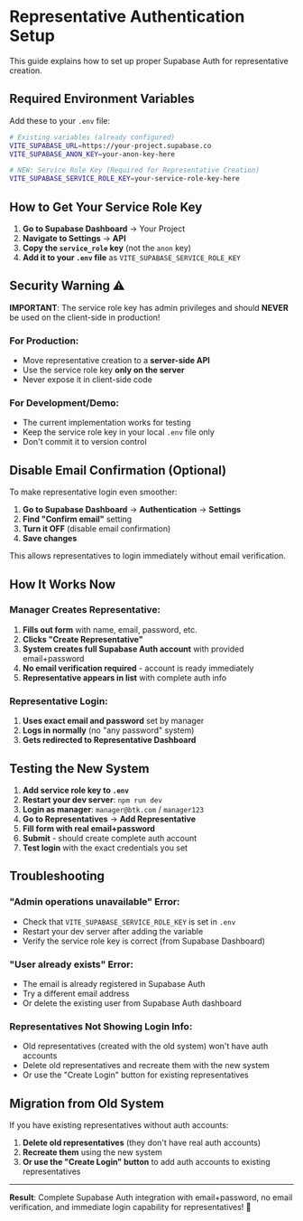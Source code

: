 # Representative Authentication Setup

This guide explains how to set up proper Supabase Auth for representative creation.

## Required Environment Variables

Add these to your `.env` file:

```bash
# Existing variables (already configured)
VITE_SUPABASE_URL=https://your-project.supabase.co
VITE_SUPABASE_ANON_KEY=your-anon-key-here

# NEW: Service Role Key (Required for Representative Creation)
VITE_SUPABASE_SERVICE_ROLE_KEY=your-service-role-key-here
```

## How to Get Your Service Role Key

1. **Go to Supabase Dashboard** → Your Project
2. **Navigate to Settings** → **API**  
3. **Copy the `service_role` key** (not the `anon` key)
4. **Add it to your `.env` file** as `VITE_SUPABASE_SERVICE_ROLE_KEY`

## Security Warning ⚠️

**IMPORTANT**: The service role key has admin privileges and should **NEVER** be used on the client-side in production!

### For Production:
- Move representative creation to a **server-side API**
- Use the service role key **only on the server**
- Never expose it in client-side code

### For Development/Demo:
- The current implementation works for testing
- Keep the service role key in your local `.env` file only
- Don't commit it to version control

## Disable Email Confirmation (Optional)

To make representative login even smoother:

1. **Go to Supabase Dashboard** → **Authentication** → **Settings**
2. **Find "Confirm email"** setting  
3. **Turn it OFF** (disable email confirmation)
4. **Save changes**

This allows representatives to login immediately without email verification.

## How It Works Now

### Manager Creates Representative:
1. **Fills out form** with name, email, password, etc.
2. **Clicks "Create Representative"**
3. **System creates full Supabase Auth account** with provided email+password
4. **No email verification required** - account is ready immediately
5. **Representative appears in list** with complete auth info

### Representative Login:
1. **Uses exact email and password** set by manager
2. **Logs in normally** (no "any password" system)
3. **Gets redirected to Representative Dashboard**

## Testing the New System

1. **Add service role key to `.env`**
2. **Restart your dev server**: `npm run dev`
3. **Login as manager**: `manager@btk.com` / `manager123`
4. **Go to Representatives** → **Add Representative**
5. **Fill form with real email+password**
6. **Submit** - should create complete auth account
7. **Test login** with the exact credentials you set

## Troubleshooting

### "Admin operations unavailable" Error:
- Check that `VITE_SUPABASE_SERVICE_ROLE_KEY` is set in `.env`
- Restart your dev server after adding the variable
- Verify the service role key is correct (from Supabase Dashboard)

### "User already exists" Error:
- The email is already registered in Supabase Auth
- Try a different email address
- Or delete the existing user from Supabase Auth dashboard

### Representatives Not Showing Login Info:
- Old representatives (created with the old system) won't have auth accounts
- Delete old representatives and recreate them with the new system
- Or use the "Create Login" button for existing representatives

## Migration from Old System

If you have existing representatives without auth accounts:

1. **Delete old representatives** (they don't have real auth accounts)
2. **Recreate them** using the new system
3. **Or use the "Create Login" button** to add auth accounts to existing representatives

---

**Result**: Complete Supabase Auth integration with email+password, no email verification, and immediate login capability for representatives! 🎉